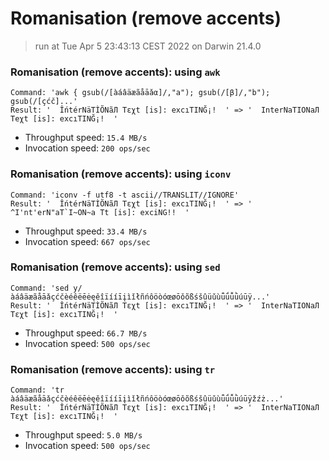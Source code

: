 # Romanisation (remove accents)
 
> run at Tue Apr  5 23:43:13 CEST 2022 on Darwin 21.4.0
 
### Romanisation (remove accents): using `awk`
```
Command: 'awk { gsub(/[àáâäæãåāǎα]/,"a"); gsub(/[β]/,"b"); gsub(/[çćč]...'
Result: '  ÎńtérNäTÌÕNãЛ Tεχt [is]: excıΤΙNĞ¡!  ' => '  InterNaTIONaЛ Teχt [is]: excıΤΙNĞ¡!  '
```
* Throughput speed: `15.4 MB/s`
* Invocation speed: `200 ops/sec`

### Romanisation (remove accents): using `iconv`
```
Command: 'iconv -f utf8 -t ascii//TRANSLIT//IGNORE'
Result: '  ÎńtérNäTÌÕNãЛ Tεχt [is]: excıΤΙNĞ¡!  ' => '  ^I'nt'erN"aT`I~ON~a Tt [is]: exciNG!!  '
```
* Throughput speed: `33.4 MB/s`
* Invocation speed: `667 ops/sec`

### Romanisation (remove accents): using `sed`
```
Command: 'sed y/àáâäæãåāǎçćčèéêëēėęěîïííīįìǐłñńôöòóœøōǒõßśšûüǔùǖǘǚǜúūÿ...'
Result: '  ÎńtérNäTÌÕNãЛ Tεχt [is]: excıΤΙNĞ¡!  ' => '  InterNaTIONaЛ Tεχt [is]: excıΤΙNĞ¡!  '
```
* Throughput speed: `66.7 MB/s`
* Invocation speed: `500 ops/sec`

### Romanisation (remove accents): using `tr`
```
Command: 'tr àáâäæãåāǎçćčèéêëēėęěîïííīįìǐłñńôöòóœøōǒõßśšûüǔùǖǘǚǜúūÿžźż...'
Result: '  ÎńtérNäTÌÕNãЛ Tεχt [is]: excıΤΙNĞ¡!  ' => '  InterNaTIONaЛ Tεχt [is]: excıΤΙNĞ¡!  '
```
* Throughput speed: `5.0 MB/s`
* Invocation speed: `500 ops/sec`

